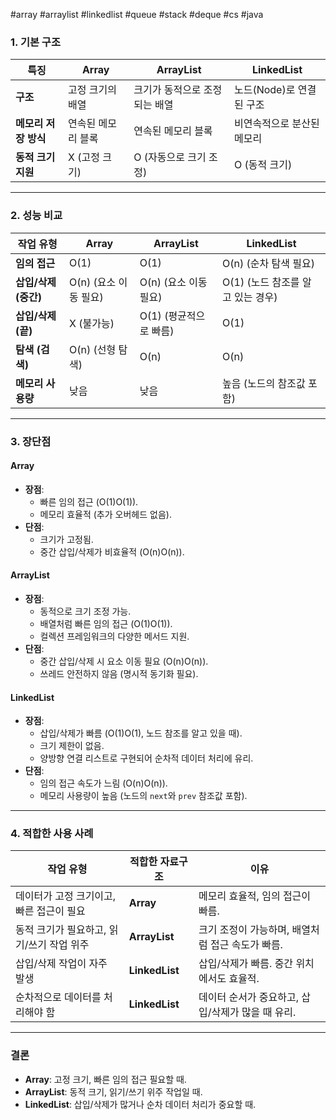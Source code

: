#array #arraylist #linkedlist #queue #stack #deque #cs #java 

### **1. 기본 구조**

|**특징**|**Array**|**ArrayList**|**LinkedList**|
|---|---|---|---|
|**구조**|고정 크기의 배열|크기가 동적으로 조정되는 배열|노드(Node)로 연결된 구조|
|**메모리 저장 방식**|연속된 메모리 블록|연속된 메모리 블록|비연속적으로 분산된 메모리|
|**동적 크기 지원**|X (고정 크기)|O (자동으로 크기 조정)|O (동적 크기)|

---

### **2. 성능 비교**

|**작업 유형**|**Array**|**ArrayList**|**LinkedList**|
|---|---|---|---|
|**임의 접근**|O(1)|O(1)|O(n) (순차 탐색 필요)|
|**삽입/삭제 (중간)**|O(n) (요소 이동 필요)|O(n) (요소 이동 필요)|O(1) (노드 참조를 알고 있는 경우)|
|**삽입/삭제 (끝)**|X (불가능)|O(1) (평균적으로 빠름)|O(1)|
|**탐색 (검색)**|O(n) (선형 탐색)|O(n)|O(n)|
|**메모리 사용량**|낮음|낮음|높음 (노드의 참조값 포함)|

---

### **3. 장단점**

#### **Array**

- **장점**:
    - 빠른 임의 접근 (O(1)O(1)).
    - 메모리 효율적 (추가 오버헤드 없음).
- **단점**:
    - 크기가 고정됨.
    - 중간 삽입/삭제가 비효율적 (O(n)O(n)).

#### **ArrayList**

- **장점**:
    - 동적으로 크기 조정 가능.
    - 배열처럼 빠른 임의 접근 (O(1)O(1)).
    - 컬렉션 프레임워크의 다양한 메서드 지원.
- **단점**:
    - 중간 삽입/삭제 시 요소 이동 필요 (O(n)O(n)).
    - 쓰레드 안전하지 않음 (명시적 동기화 필요).

#### **LinkedList**

- **장점**:
    - 삽입/삭제가 빠름 (O(1)O(1), 노드 참조를 알고 있을 때).
    - 크기 제한이 없음.
    - 양방향 연결 리스트로 구현되어 순차적 데이터 처리에 유리.
- **단점**:
    - 임의 접근 속도가 느림 (O(n)O(n)).
    - 메모리 사용량이 높음 (노드의 `next`와 `prev` 참조값 포함).

---

### **4. 적합한 사용 사례**

|**작업 유형**|**적합한 자료구조**|**이유**|
|---|---|---|
|데이터가 고정 크기이고, 빠른 접근이 필요|**Array**|메모리 효율적, 임의 접근이 빠름.|
|동적 크기가 필요하고, 읽기/쓰기 작업 위주|**ArrayList**|크기 조정이 가능하며, 배열처럼 접근 속도가 빠름.|
|삽입/삭제 작업이 자주 발생|**LinkedList**|삽입/삭제가 빠름. 중간 위치에서도 효율적.|
|순차적으로 데이터를 처리해야 함|**LinkedList**|데이터 순서가 중요하고, 삽입/삭제가 많을 때 유리.|

---

### **결론**

- **Array**: 고정 크기, 빠른 임의 접근 필요할 때.
- **ArrayList**: 동적 크기, 읽기/쓰기 위주 작업일 때.
- **LinkedList**: 삽입/삭제가 많거나 순차 데이터 처리가 중요할 때.

